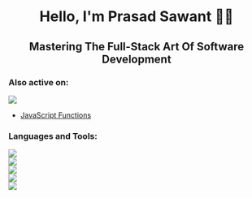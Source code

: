<h1 align="center">Hello, I'm Prasad Sawant 👋🏼</h1>
<h2 align="center">Mastering The Full-Stack Art Of Software Development</h2>

<h3 align="left">Also active on:</h3>
<p align="left">
  <a href="https://dev.to/prasadsawant7">
    <img src="https://skillicons.dev/icons?i=devto" />
  </a>
</p>

<!-- DEVTO:START -->
- [JavaScript Functions](https://dev.to/prasadsawant7/javascript-functions-12i1)
<!-- DEVTO:END -->

<h3 align="left">Languages and Tools:</h3>
<p align="left">
  <a href="https://skillicons.dev">
    <img src="https://skillicons.dev/icons?i=js,ts,py,java" />
    <br />
    <img src="https://skillicons.dev/icons?i=express,nestjs,fastapi,spring" />
    <br />
    <img src="https://skillicons.dev/icons?i=postgres,mongodb,redis,cassandra" />
    <br />
    <img src="https://skillicons.dev/icons?i=nginx,aws,terraform,ansible" />
    <br />
    <img src="https://skillicons.dev/icons?i=docker,kubernetes,githubactions,jenkins,prometheus,grafana" />
  </a>
</p>
